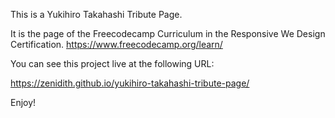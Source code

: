 This is a Yukihiro Takahashi Tribute Page.

It is the page of the Freecodecamp Curriculum in the Responsive We Design Certification.
https://www.freecodecamp.org/learn/  

You can see this project live at the following URL: 

https://zenidith.github.io/yukihiro-takahashi-tribute-page/ 

Enjoy!
